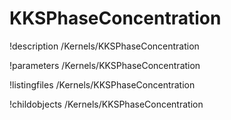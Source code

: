 <!-- MOOSE Documentation Stub: Remove this when content is added. -->

# KKSPhaseConcentration
!description /Kernels/KKSPhaseConcentration

!parameters /Kernels/KKSPhaseConcentration

!listingfiles /Kernels/KKSPhaseConcentration

!childobjects /Kernels/KKSPhaseConcentration
